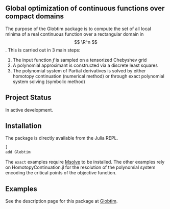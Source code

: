 ## Global optimization of continuous functions over compact domains

The purpose of the Globtim package is to compute the set of all local minima of a real continuous function over a rectangular domain in $$ \R^n $$. This is carried out in 3 main steps:


1. The input function $f$ is sampled on a tensorized Chebyshev grid
2. A polynomial approximant is constructed via a discrete least squares
3. The polynomial system of Partial derivatives is solved by either homotopy continuation (numerical  method) or through exact polynomial system solving (symbolic method)

## Project Status

In active development.

## Installation

The package is directly available from the Julia REPL.

```julia
]
add Globtim
```

The `exact` examples require [Msolve](https://msolve.lip6.fr/) to be installed. 
The other examples rely on HomotopyContinuation.jl for the resolution of the polynomial system encoding the critical points of the objective function. 

## Examples

See the description page for this package at [Globtim](https://gescholt.github.io/globtim).
